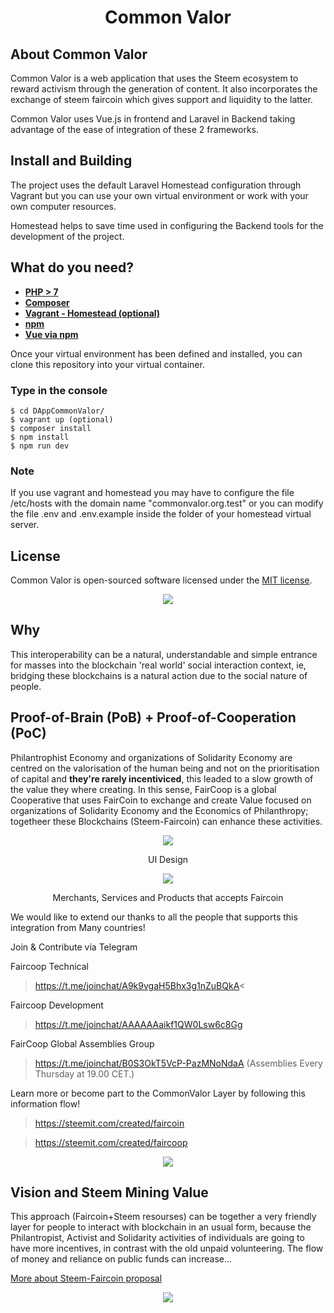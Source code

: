 <h1 align="center"> Common Valor</h1>

## About Common Valor
Common Valor is a web application that uses the Steem ecosystem to reward activism through the generation of content. It also incorporates the exchange of steem faircoin which gives support and liquidity to the latter.

Common Valor uses Vue.js in frontend and Laravel in Backend taking advantage of the ease of integration of these 2 frameworks.

## Install and Building
The project uses the default Laravel Homestead configuration through Vagrant but you can use your own virtual environment or work with your own computer resources. 

Homestead helps to save time used in configuring the Backend tools for the development of the project.



## What do you need?

- **[PHP > 7](http://php.net/manual/es/intro-whatis.php)**
- **[Composer](https://getcomposer.org/)**
- **[Vagrant - Homestead (optional)](https://laravel.com/docs/5.7/homestead)**
- **[npm](https://www.npmjs.com/)**
- **[Vue via npm](https://vuejs.org/v2/guide/installation.html/)**


Once your virtual environment has been defined and installed, you can clone this repository into your virtual container. 

<h3>Type in the console</h3>

```
$ cd DAppCommonValor/
$ vagrant up (optional)
$ composer install 
$ npm install 
$ npm run dev
```

### Note
If you use vagrant and homestead you may have to configure the file /etc/hosts with the domain name "commonvalor.org.test" or you can modify the file .env and .env.example inside the folder of your homestead virtual server.


## License

Common Valor is open-sourced software licensed under the [MIT license](https://opensource.org/licenses/MIT).


<p align="center"><img src="https://media.discordapp.net/attachments/508186494687772672/525495085618692126/unknown.png"></p>

## Why

This interoperability can be a natural, understandable and simple entrance for masses into the blockchain 'real world' social interaction context, ie, bridging these blockchains is a natural action due to the social nature of people. 


## Proof-of-Brain (PoB) + Proof-of-Cooperation (PoC)

Philantrophist Economy and organizations of Solidarity Economy are centred on the valorisation of the human being and not on the prioritisation of capital and **they're rarely incentiviced**, this leaded to a slow growth of the value they where creating. In this sense, FairCoop is a global Cooperative that uses FairCoin to exchange and create Value focused on organizations of Solidarity Economy and the Economics of Philanthropy; togetheer these Blockchains (Steem-Faircoin) can enhance these activities.

<p align="center"><img src="https://media.discordapp.net/attachments/508186494687772672/528258368033521680/unknown.png"></p>
<p align="center"> UI Design </p>
<p align="center"><img src="https://i.imgsafe.org/e4/e4ad05dbb6.png"></p>
<p align="center"> Merchants, Services and Products that accepts Faircoin </p>


We would like to extend our thanks to all the people that supports this integration from Many countries!

Join & Contribute vía Telegram

Faircoop Technical

>  https://t.me/joinchat/A9k9vgaH5Bhx3g1nZuBQkA<

Faircoop Development

>  https://t.me/joinchat/AAAAAAaikf1QW0Lsw6c8Gg

FairCoop Global Assemblies Group

> https://t.me/joinchat/B0S3OkT5VcP-PazMNoNdaA (Assemblies Every Thursday at 19.00 CET.)

Learn more or become part to the CommonValor Layer by following this information flow!

> https://steemit.com/created/faircoin

> https://steemit.com/created/faircoop

<p></p>
<p></p>

<p align="center"> <img src="https://i.imgsafe.org/ea/ea488b8fae.jpeg"></p>


## Vision and Steem Mining Value

This approach (Faircoin+Steem resourses) can be together a very friendly layer for people to interact with blockchain in an usual form, because the Philantropist, Activist and Solidarity activities of individuals are going to have more incentives, in contrast with the old unpaid volunteering. The flow of money and reliance on public funds can increase... 

[More about Steem-Faircoin proposal](https://docs.google.com/document/d/19nDhpQXi9zLZf9O7IWbDc9MIsr-k7OSlcGv2zZlZwrs/edit)

<p align="center"><img src="https://i.imgur.com/LRSajmF.jpg"></p>
